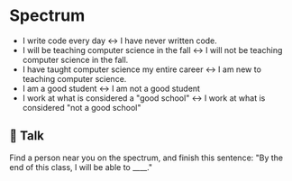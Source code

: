 # Spectrum

- I write code every day ↔️ I have never written code.
- I will be teaching computer science in the fall ↔️ I will not be teaching computer science in the fall.
- I have taught computer science my entire career ↔️ I am new to teaching computer science.
- I am a good student ↔️ I am not a good student
- I work at what is considered a "good school" ↔️ I work at what is considered "not a good school"

## 🔄 Talk

Find a person near you on the spectrum, and finish this sentence: "By the end of this class, I will be able to ____."
